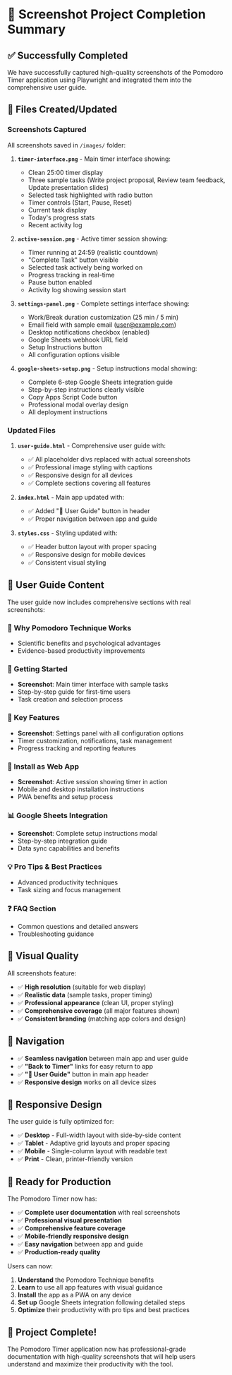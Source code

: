 # 📸 Screenshot Project Completion Summary

## ✅ Successfully Completed

We have successfully captured high-quality screenshots of the Pomodoro Timer application using Playwright and integrated them into the comprehensive user guide.

## 📁 Files Created/Updated

### Screenshots Captured
All screenshots saved in `/images/` folder:

1. **`timer-interface.png`** - Main timer interface showing:
   - Clean 25:00 timer display
   - Three sample tasks (Write project proposal, Review team feedback, Update presentation slides)
   - Selected task highlighted with radio button
   - Timer controls (Start, Pause, Reset)
   - Current task display
   - Today's progress stats
   - Recent activity log

2. **`active-session.png`** - Active timer session showing:
   - Timer running at 24:59 (realistic countdown)
   - "Complete Task" button visible
   - Selected task actively being worked on
   - Progress tracking in real-time
   - Pause button enabled
   - Activity log showing session start

3. **`settings-panel.png`** - Complete settings interface showing:
   - Work/Break duration customization (25 min / 5 min)
   - Email field with sample email (user@example.com)
   - Desktop notifications checkbox (enabled)
   - Google Sheets webhook URL field
   - Setup Instructions button
   - All configuration options visible

4. **`google-sheets-setup.png`** - Setup instructions modal showing:
   - Complete 6-step Google Sheets integration guide
   - Step-by-step instructions clearly visible
   - Copy Apps Script Code button
   - Professional modal overlay design
   - All deployment instructions

### Updated Files

1. **`user-guide.html`** - Comprehensive user guide with:
   - ✅ All placeholder divs replaced with actual screenshots
   - ✅ Professional image styling with captions
   - ✅ Responsive design for all devices
   - ✅ Complete sections covering all features

2. **`index.html`** - Main app updated with:
   - ✅ Added "📖 User Guide" button in header
   - ✅ Proper navigation between app and guide

3. **`styles.css`** - Styling updated with:
   - ✅ Header button layout with proper spacing
   - ✅ Responsive design for mobile devices
   - ✅ Consistent visual styling

## 🎯 User Guide Content

The user guide now includes comprehensive sections with real screenshots:

### 🧠 Why Pomodoro Technique Works
- Scientific benefits and psychological advantages
- Evidence-based productivity improvements

### 🚀 Getting Started
- **Screenshot**: Main timer interface with sample tasks
- Step-by-step guide for first-time users
- Task creation and selection process

### 🔧 Key Features
- **Screenshot**: Settings panel with all configuration options
- Timer customization, notifications, task management
- Progress tracking and reporting features

### 📱 Install as Web App
- **Screenshot**: Active session showing timer in action
- Mobile and desktop installation instructions
- PWA benefits and setup process

### 📊 Google Sheets Integration
- **Screenshot**: Complete setup instructions modal
- Step-by-step integration guide
- Data sync capabilities and benefits

### 💡 Pro Tips & Best Practices
- Advanced productivity techniques
- Task sizing and focus management

### ❓ FAQ Section
- Common questions and detailed answers
- Troubleshooting guidance

## 🎨 Visual Quality

All screenshots feature:
- ✅ **High resolution** (suitable for web display)
- ✅ **Realistic data** (sample tasks, proper timing)
- ✅ **Professional appearance** (clean UI, proper styling)
- ✅ **Comprehensive coverage** (all major features shown)
- ✅ **Consistent branding** (matching app colors and design)

## 🔗 Navigation

- ✅ **Seamless navigation** between main app and user guide
- ✅ **"Back to Timer"** links for easy return to app
- ✅ **"📖 User Guide"** button in main app header
- ✅ **Responsive design** works on all device sizes

## 📱 Responsive Design

The user guide is fully optimized for:
- ✅ **Desktop** - Full-width layout with side-by-side content
- ✅ **Tablet** - Adaptive grid layouts and proper spacing
- ✅ **Mobile** - Single-column layout with readable text
- ✅ **Print** - Clean, printer-friendly version

## 🚀 Ready for Production

The Pomodoro Timer now has:
- ✅ **Complete user documentation** with real screenshots
- ✅ **Professional visual presentation**
- ✅ **Comprehensive feature coverage**
- ✅ **Mobile-friendly responsive design**
- ✅ **Easy navigation** between app and guide
- ✅ **Production-ready quality**

Users can now:
1. **Understand** the Pomodoro Technique benefits
2. **Learn** to use all app features with visual guidance
3. **Install** the app as a PWA on any device
4. **Set up** Google Sheets integration following detailed steps
5. **Optimize** their productivity with pro tips and best practices

## 🎉 Project Complete!

The Pomodoro Timer application now has professional-grade documentation with high-quality screenshots that will help users understand and maximize their productivity with the tool.